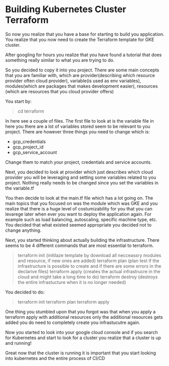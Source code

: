 # Building Kubernetes Cluster Terraform

So now you realize that you have a base for starting to build you application. You realize that you now need to create the Terraform template for GKE cluster. 

After googling for hours you realize that you have found a tutorial that does something really similar to what you are trying to do. 

So you decided to copy it into you project. There are some main concepts that you are familiar with, which are provider(describing which resource provider often cloud provider), variable(is used as env variables), modules(which are packages that makes development easier), resources (which are resources that you cloud provider offers) 

You start by:

> cd terraform

In here see a couple of files. The first file to look at is the variable file in here you there are a lot of variables stored seem to be relevant to you project. There are however three things you need to change which is:

- gcp_credentials
- gcp_project_id
- gcp_service_account


Change them to match your project, credentials and service accounts.

Next, you decided to look at provider which just describes which cloud provider you will be leveraging and setting some variables related to you project. Nothing really needs to be changed since you set the variables in the variable.tf

You then decide to look at the main.tf file which has a lot going on. The main topics that you focused on was the module which was GKE and you realize that there is a huge level of costumizability for you that you can levarege later when ever you want to deploy the application again. For example such as load balancing, autoscaling, specific machine type, etc. You decided that what existed seemed appropriate you decided not to change anything.

Next, you started thinking about actually building the infrastructure. There seems to be 4 different commands that are most essential to terraform.

> terraform init (initilaze template by download all necceassry modules and resource, if new ones are added)
> terraform plan (plan test if the infrastructure is possible to create and if there are some errors in the declarive files)
> terraform apply (creates the actual infrastrucre in the cloud and might take a long time to do)
> terraform destroy (destroys the entire infrastucture when it is no longer needed)


You decided to do:

> terraform init
> terraform plan
> terraform apply

One thing you stumbled upon that you forgot was that when you apply a terraform apply with additional resources only the additional resources gets added you do need to completely create you infrastucutre again.

Now you started to look into your google cloud console and if you search for Kubernetes and start to look for a cluster you realize that a cluster is up and running!

Great now that the cluster is running it is important that you start looking into kubernetes and the entire process of CI/CD